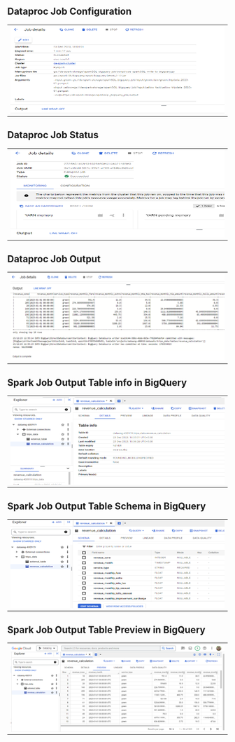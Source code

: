 ## Dataproc Job Configuration

<table>
  <tr>
    <td> <img src="/docs/images/spark_bq_job_config.png" title="Dataproc Job Configuration" width="600" height="200"/> </td>
  </tr>
</table>

## Dataproc Job Status

<table>
  <tr>
    <td> <img src="/docs/images/spark_bq_job_status.png" title="Dataproc Job Status" width="600" height="200"/> </td>
  </tr>
</table>


## Dataproc Job Output

<table>
  <tr>
    <td> <img src="/docs/images/spark_bq_job_output.png" title="Dataproc Job Output" width="600" height="200"/> </td>
  </tr>
</table>

## Spark Job Output Table info in BigQuery

<table>
  <tr>
    <td> <img src="/docs/images/spark_bq_output_table_info.png" title="Spark Job Output Table info in BigQuery" width="600" height="200"/> </td>
  </tr>
</table>

## Spark Job Output Table Schema in BigQuery

<table>
  <tr>
    <td> <img src="/docs/images/spark_bq_output_table_schema.png" title="Spark Job Output Table Schema in BigQuery" width="600" height="200"/> </td>
  </tr>
</table>

## Spark Job Output Table Preview in BigQuery

<table>
  <tr>
    <td> <img src="/docs/images/spark_bq_output_table_preview.png" title="Spark Job Output Table Preview in BigQuery" width="600" height="200"/> </td>
  </tr>
</table>
